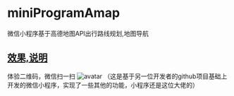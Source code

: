 # miniProgramAmap
微信小程序基于高德地图API出行路线规划,地图导航
## [效果,说明](http://blog.csdn.net/zzwwjjdj1/article/details/79425220)
体验二维码，微信扫一扫 ![avatar](https://nodejs999.com/images/dt.png)
（这是基于另一位开发者的github项目基础上开发的微信小程序，实现了一些其他的功能，小程序还是这位大佬的）
